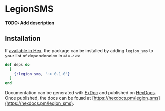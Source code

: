 # LegionSMS

**TODO: Add description**

## Installation

If [available in Hex](https://hex.pm/docs/publish), the package can be installed
by adding `legion_sms` to your list of dependencies in `mix.exs`:

```elixir
def deps do
  [
    {:legion_sms, "~> 0.1.0"}
  ]
end
```

Documentation can be generated with [ExDoc](https://github.com/elixir-lang/ex_doc)
and published on [HexDocs](https://hexdocs.pm). Once published, the docs can
be found at [https://hexdocs.pm/legion_sms](https://hexdocs.pm/legion_sms).

